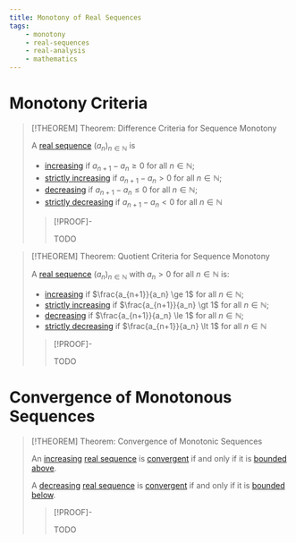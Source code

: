 ```yaml
---
title: Monotony of Real Sequences
tags:
    - monotony
    - real-sequences
    - real-analysis
    - mathematics
---
```


# Monotony Criteria

>[!THEOREM] Theorem: Difference Criteria for Sequence Monotony
>
>A [real sequence](Real%20Sequences.md) $(a_n)_{n\in\mathbb{N}}$ is
>- [increasing](../Real%20Functions/Monotony.md) if $a_{n+1} - a_n \ge 0$ for all $n \in \mathbb{N}$;
>- [strictly increasing](../Real%20Functions/Monotony.md) if $a_{n+1} - a_n \gt 0$ for all $n \in \mathbb{N}$;
>- [decreasing](../Real%20Functions/Monotony.md) if $a_{n+1} - a_n \le 0$ for all $n \in \mathbb{N}$;
>- [strictly decreasing](../Real%20Functions/Monotony.md) if $a_{n+1} - a_n \lt 0$ for all $n \in \mathbb{N}$
>
>>[!PROOF]-
>>
>>TODO
>>
>

>[!THEOREM] Theorem: Quotient Criteria for Sequence Monotony
>
>A [real sequence](Real%20Sequences.md) $(a_n)_{n\in\mathbb{N}}$ with $a_n \gt 0$ for all $n \in \mathbb{N}$ is:
>- [increasing](../Real%20Functions/Monotony.md) if $\frac{a_{n+1}}{a_n} \ge 1$ for all $n \in \mathbb{N}$;
>- [strictly increasing](../Real%20Functions/Monotony.md) if $\frac{a_{n+1}}{a_n} \gt 1$ for all $n \in \mathbb{N}$;
>- [decreasing](../Real%20Functions/Monotony.md) if $\frac{a_{n+1}}{a_n} \le 1$ for all $n \in \mathbb{N}$;
>- [strictly decreasing](../Real%20Functions/Monotony.md) if $\frac{a_{n+1}}{a_n} \lt 1$ for all $n \in \mathbb{N}$
>
>>[!PROOF]-
>>
>>TODO
>>
>

# Convergence of Monotonous Sequences

>[!THEOREM] Theorem: Convergence of Monotonic Sequences
>
>An [increasing](../Real%20Functions/Monotony.md) [real sequence](Real%20Sequences.md) is [convergent](Convergence%20of%20Real%20Sequences.md) if and only if it is [bounded above](../Real%20Functions/Bounds%20of%20Real%20Functions.md).
>
>A [decreasing](../Real%20Functions/Monotony.md) [real sequence](Real%20Sequences.md) is [convergent](Convergence%20of%20Real%20Sequences.md) if and only if it is [bounded below](../Real%20Functions/Bounds%20of%20Real%20Functions.md).
>
>>[!PROOF]-
>>
>>TODO
>>
>
